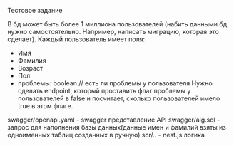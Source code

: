 Тестовое задание 

В бд может быть более 1 миллиона пользователей (набить данными бд нужно самостоятельно. Например, написать миграцию, которая это сделает). Каждый пользователь имеет поля:
- Имя
- Фамилия
- Возраст
- Пол
- проблемы: boolean // есть ли проблемы у пользователя
Нужно сделать endpoint, который проставить флаг проблемы у пользователей в false и посчитает, сколько пользователей имело true в этом флаге.

swagger/openapi.yaml - swagger представление API
swagger/alg.sql - запрос для наполнения базы данных(данные имен и фамилий взяты из одноименных таблиц созданных в ручную)
scr/.. - nest.js логика


